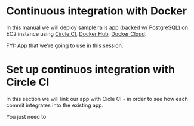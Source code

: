 # Continuous integration with Docker

In this manual we will deploy sample rails app (backed w/ PostgreSQL) on EC2 instance using [Circle CI](https://circleci.com/), [Docker Hub](https://hub.docker.com/), [Docker Cloud](https://cloud.docker.com/).

FYI: [App](https://github.com/nastia-shaternik/dev-docker) that we're going to use in this session.

# Set up continuos integration with Circle CI

In this section we will link our app with Cicle CI - in order to see how
each commit integrates into the existing app.

You just need to 
